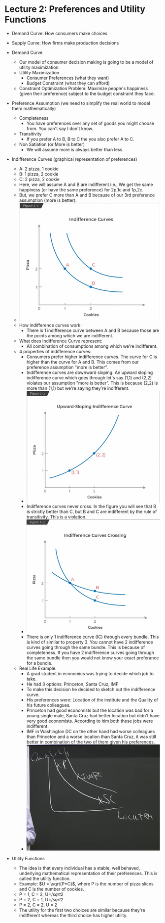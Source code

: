 # Lecture 2: Preferences and Utility Functions

* Demand Curve: How consumers make choices
* Supply Curve: How firms make production decisions

* Demand Curve
	* Our model of consumer decision making is going to be a model of utility maximization. 
	* Utility Maximization
		* Consumer Preferences (what they want)
		* Budget Constraint (what they can afford)
	* Constraint Optimization Problem: Maximize people's happiness (given their preference) subject to the budget constraint they face.

* Preference Assumption (we need to simplify the real world to model them mathematically)
	* Completeness
		* You have preferences over any set of goods you might choose from. You can't say I don't know. 
	* Transitivity
		* If you prefer A to B, B to C the you also prefer A to C.
	* Non Satiation (or More is better)
		* We will assume more is always better than less.

* Indifference Curves (graphical representation of preferences)
	* A: 2 pizza, 1 cookie
	* B: 1 pizza, 2 cookie
	* C: 2 pizza, 2 cookie
	* Here, we will assume A and B are indifferent i.e., We get the same happiness (or have the same preference) for 2p,1c and 1p,2c.
	* But, we prefer C more than A and B because of our 3rd preference assumption (more is better).
	* ![Indifference Curves](../assets/indifference_curves.png)
	* How indifference curves work:
		* There is 1 indifference curve between A and B because those are the points among which we are indifferent. 
	* What does Indifference Curve represent:
		* All combination of consumptions among which we're indifferent. 
	* 4 properties of indifference curves:
		* Consumers prefer higher indifference curves. The curve for C is higher than the curve for A and B. This comes from our preference assumption "more is better".
		* Indifference curves are downward sloping. An upward sloping indifference curve which goes through let's say (1,1) and (2,2) violates our assumption "more is better". This is because (2,2) is more than (1,1) but we're saying they're indifferent. 
		* ![Upward Sloping Indifference Curve](../assets/upward_sloping_indifference_curves.png)
		* Indifference curves never cross. In the figure you will see that B is strictly better than C, but B and C are indifferent by the rule of transitivity. This is a violation. 
		* ![Indifference Curve Intersecting](../assets/indifference_curves_intersecting.png)
		* There is only 1 indifference curve (IC) through every bundle. This is kind of similar to property 3. You cannot have 2 indifference curves going through the same bundle. This is because of completeness. If you have 2 indifference curves going through the same bundle then you would not know your exact preferance for a bundle. 
	* Real Life Example:
		* A grad student in economics was trying to decide which job to take. 
		* He had 3 options: Princeton, Santa Cruz, IMF
		* To make this decision he decided to sketch out the indifference curve. 
		* His preferences were: Location of the institute and the Quality of his future colleagues. 
		* Princeton had good economists but the location was bad for a young single male, Santa Cruz had better location but didn't have very good economists. According to him both these jobs were indifferent. 
		* IMF in Washington DC on the other hand had worse colleagues than Princeton and a worse location than Santa Cruz, it was still better in combination of the two of them given his preferences. 
		* ![Job Search](../assets/job_search.png)

* Utility Functions
	* The idea is that every individual has a stable, well behaved, underlying mathematical representation of their preferences. This is called the utility function.   
	* Example: $U = \sqrt{P*C}$, where P is the number of pizza slices and C is the number of cookies.
	* P = 1, C = 2, U=$/sqrt{2}$
	* P = 2, C = 1, U=$/sqrt{2}$
	* P = 2, C = 2, U = 2
	* The utility for the first two choices are similar because they're indifferent whereas the third choice has higher utility. 

